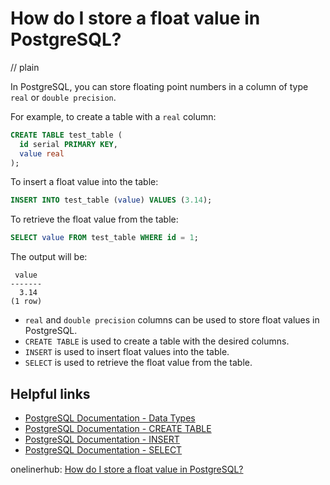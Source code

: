 # How do I store a float value in PostgreSQL?
// plain

In PostgreSQL, you can store floating point numbers in a column of type `real` or `double precision`.

For example, to create a table with a `real` column:
```sql
CREATE TABLE test_table (
  id serial PRIMARY KEY,
  value real
);
```

To insert a float value into the table:
```sql
INSERT INTO test_table (value) VALUES (3.14);
```

To retrieve the float value from the table:
```sql
SELECT value FROM test_table WHERE id = 1;
```

The output will be:
```
 value
-------
  3.14
(1 row)
```

- `real` and `double precision` columns can be used to store float values in PostgreSQL.
- `CREATE TABLE` is used to create a table with the desired columns.
- `INSERT` is used to insert float values into the table.
- `SELECT` is used to retrieve the float value from the table.

## Helpful links
- [PostgreSQL Documentation - Data Types](https://www.postgresql.org/docs/current/datatype.html)
- [PostgreSQL Documentation - CREATE TABLE](https://www.postgresql.org/docs/current/sql-createtable.html)
- [PostgreSQL Documentation - INSERT](https://www.postgresql.org/docs/current/sql-insert.html)
- [PostgreSQL Documentation - SELECT](https://www.postgresql.org/docs/current/sql-select.html)

onelinerhub: [How do I store a float value in PostgreSQL?](https://onelinerhub.com/postgresql/how-do-i-store-a-float-value-in-postgresql)